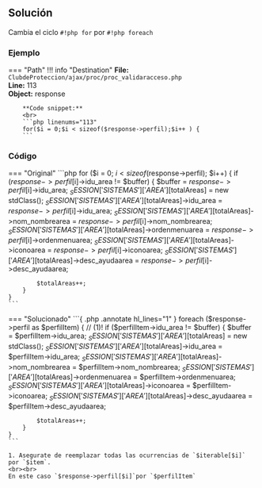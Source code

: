 ## Solución

Cambia el ciclo `#!php for` por `#!php foreach`

### Ejemplo

=== "Path"
    !!! info "Destination"
        **File:** `ClubdeProteccion/ajax/proc/proc_validaracceso.php`
        <br>
        **Line:** 113
        <br>
        **Object:** response

        **Code snippet:**
        <br>
        ```php linenums="113"
        for($i = 0;$i < sizeof($response->perfil);$i++ ) {
        ```

### Código

=== "Original"
    ```php
    for ($i = 0; $i < sizeof($response->perfil); $i++) {
        if ($response->perfil[$i]->idu_area != $buffer) {
            $buffer = $response->perfil[$i]->idu_area;
            $_SESSION['SISTEMAS']['AREA'][$totalAreas] = new stdClass();
            $_SESSION['SISTEMAS']['AREA'][$totalAreas]->idu_area = $response->perfil[$i]->idu_area;
            $_SESSION['SISTEMAS']['AREA'][$totalAreas]->nom_nombrearea = $response->perfil[$i]->nom_nombrearea;
            $_SESSION['SISTEMAS']['AREA'][$totalAreas]->ordenmenuarea = $response->perfil[$i]->ordenmenuarea;
            $_SESSION['SISTEMAS']['AREA'][$totalAreas]->iconoarea = $response->perfil[$i]->iconoarea;
            $_SESSION['SISTEMAS']['AREA'][$totalAreas]->desc_ayudaarea = $response->perfil[$i]->desc_ayudaarea;

            $totalAreas++;
        }
    }
    ```

=== "Solucionado"
    ```{ .php .annotate hl_lines="1" }
    foreach ($response->perfil as $perfilItem) { // (1)!
        if ($perfilItem->idu_area != $buffer) {
            $buffer = $perfilItem->idu_area;
            $_SESSION['SISTEMAS']['AREA'][$totalAreas] = new stdClass();
            $_SESSION['SISTEMAS']['AREA'][$totalAreas]->idu_area = $perfilItem->idu_area;
            $_SESSION['SISTEMAS']['AREA'][$totalAreas]->nom_nombrearea = $perfilItem->nom_nombrearea;
            $_SESSION['SISTEMAS']['AREA'][$totalAreas]->ordenmenuarea = $perfilItem->ordenmenuarea;
            $_SESSION['SISTEMAS']['AREA'][$totalAreas]->iconoarea = $perfilItem->iconoarea;
            $_SESSION['SISTEMAS']['AREA'][$totalAreas]->desc_ayudaarea = $perfilItem->desc_ayudaarea;

            $totalAreas++;
        }
    }
    ```

    1. Asegurate de reemplazar todas las ocurrencias de `$iterable[$i]` por `$item`.
    <br><br>
    En este caso `$response->perfil[$i]`por `$perfilItem`
